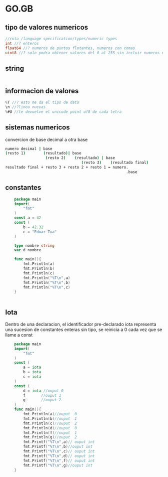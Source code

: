 # GO.__GB__

## tipo de valores numericos

```go
//ruta /language specification/types/numeric types
int //? enteros
float64 //? numeros de puntos flotantes, numeros con comas
uint8 //? solo podra obtener valores del 0 al 255 sin incluir numeros negativos por la u que le pusimos adelante
```
## string
```go


```




## informacion de valores
```go
%T //? esto me da el tipo de dato
\n //?linea nuevas
%#U //te devuelve el unicode point uf8 de cada letra
```

## sistemas numericos
convercion de base decimal a otra base
```bash
numero decimal | base
(resto 1)        (resultado)| base
                  (resto 2)    (resultado) | base
                                  (resto 3)    (resultado final)
resultado final + resto 3 + resto 2 + resto 1 = numero.
                                                      .base
```
## constantes
```go
    package main
    import(
        "fmt"
    )
    const a = 42
    const ( 
        b = 42.32
        c = "Eduar Tua"
    )

    type nombre string
    var d nombre

    func main(){
        fmt.Println(a)
        fmt.Println(b)
        fmt.Println(c)
        fmt.Println("%T\n",a)
        fmt.Println("%T\n",b)
        fmt.Println("%T\n",c)
    }
    
```
## Iota
Dentro de una declaracion, el identificador pre-declarado iota representa una sucesion de constantes enteras sin tipo, se reinicia a 0 cada vez que se llame a const

```go
    package main
    import(
        "fmt"
    )
    const (
        a = iota 
        b = iota 
        c = iota 
    )
    const (
        d = iota //ouput 0
        f       //ouput 1
        g       //ouput 2
    )
    func main(){
        fmt.Println(a)//ouput  0
        fmt.Println(b)//ouput  1
        fmt.Println(c)//ouput  2
        fmt.Println(d)//ouput  0
        fmt.Println(f)//ouput  1
        fmt.Println(g)//ouput  2
        fmt.Printf("%T\n",a)// ouput int
        fmt.Printf("%T\n",b)//ouput int
        fmt.Printf("%T\n",c)// ouput int
        fmt.Printf("%T\n",d)// ouput int
        fmt.Printf("%T\n",f)// ouput int
        fmt.Printf("%T\n",g)//ouput int
    }
    
```
